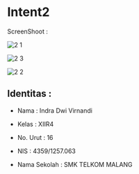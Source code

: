 # Intent2

ScreenShoot      :

![2 1](https://cloud.githubusercontent.com/assets/22757231/19966795/f6adf5c2-a1ff-11e6-91a2-d3849d038713.png)


![2 3](https://cloud.githubusercontent.com/assets/22757231/19966797/f6e07786-a1ff-11e6-83f1-9f4b5400e804.png)


![2 2](https://cloud.githubusercontent.com/assets/22757231/19966796/f6dc8cc0-a1ff-11e6-9e83-0dc869e01fc3.png)



<h2>Identitas        :</h2>

  * Nama : Indra Dwi Virnandi


  * Kelas : XIIR4


  * No. Urut : 16


  * NIS : 4359/1257.063


  * Nama Sekolah : SMK TELKOM MALANG

